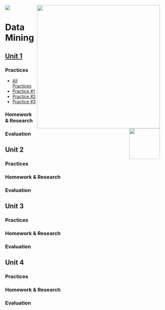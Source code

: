 <img src="https://user-images.githubusercontent.com/38325865/111556068-50a3a480-874f-11eb-8228-91fdff8844be.jpg" width = "400" align="right">
<img src="https://user-images.githubusercontent.com/38325865/111556054-4a152d00-874f-11eb-8316-4b185ca86fdf.png" width "90">

# Data Mining <img src="https://user-images.githubusercontent.com/38325865/111557112-a7aa7900-8751-11eb-90ff-5fec450d97d2.jpg" width="100" align="right">




## [Unit 1](https://github.com/vcesar454/Data_Mining/tree/Unit_1/Practices)
### Practices
- [All Practices](https://github.com/vcesar454/Data_Mining/tree/Unit_1/Practices) <br>
- [Practice #1](https://github.com/vcesar454/Data_Mining/blob/Unit_1/Practices/Practice_1.R) <br>
- [Practice #2](https://github.com/vcesar454/Data_Mining/blob/Unit_1/Practices/Practice_2.R) <br>
- [Practice #3](https://github.com/vcesar454/Data_Mining/blob/Unit_1/Practices/Practice_3.R)
### Homework & Research
### Evaluation

## Unit 2
### Practices
### Homework & Research
### Evaluation

## Unit 3
### Practices
### Homework & Research
### Evaluation

## Unit 4
### Practices
### Homework & Research
### Evaluation
